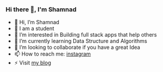 
### Hi there 👋, I'm Shamnad

- 👋 Hi, I’m Shamnad
- 📕 I am a student
- 👀 I’m interested in Building full stack apps that help others
- 🌱 I’m currently learning Data Structure and Algorithms
- 💞️ I’m looking to collaborate if you have a great Idea
- 📫 How to reach me: [instagram](https://www.instagram.com/shamnad_ibnu_sherief/)
- ⚡ Visit [my blog](https://deadcoderblog.blogspot.com/)
